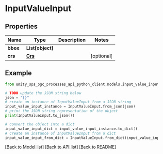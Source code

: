 # InputValueInput


## Properties

Name | Type | Description | Notes
------------ | ------------- | ------------- | -------------
**bbox** | **List[object]** |  | 
**crs** | [**Crs**](Crs.md) |  | [optional] 

## Example

```python
from unity_sps_ogc_processes_api_python_client.models.input_value_input import InputValueInput

# TODO update the JSON string below
json = "{}"
# create an instance of InputValueInput from a JSON string
input_value_input_instance = InputValueInput.from_json(json)
# print the JSON string representation of the object
print(InputValueInput.to_json())

# convert the object into a dict
input_value_input_dict = input_value_input_instance.to_dict()
# create an instance of InputValueInput from a dict
input_value_input_from_dict = InputValueInput.from_dict(input_value_input_dict)
```
[[Back to Model list]](../README.md#documentation-for-models) [[Back to API list]](../README.md#documentation-for-api-endpoints) [[Back to README]](../README.md)


